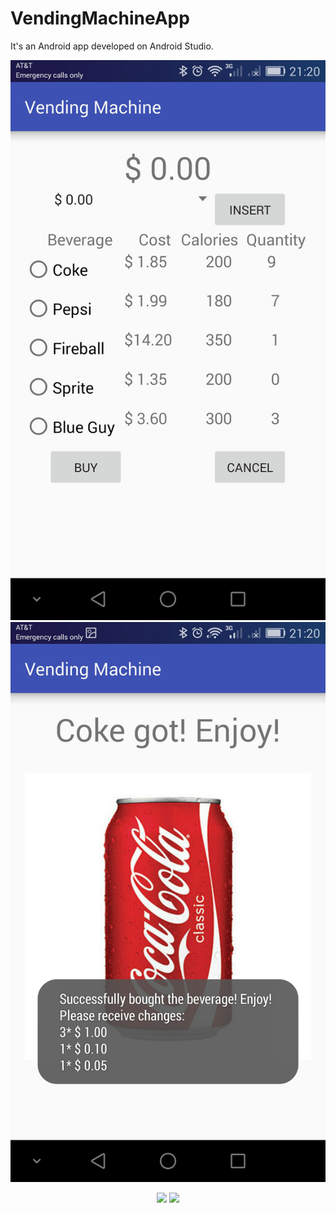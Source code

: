 # VendingMachineApp
It's an Android app developed on Android Studio.

![Alt text](/Screenshot1.jpeg?raw=true "Optional Title")
![Alt text](/Screenshot2.jpeg?raw=true "Optional Title")

<p align="center">
  <img src="Screenshot1" width="350"/>
  <img src="Screenshot2" width="350"/>
</p>
